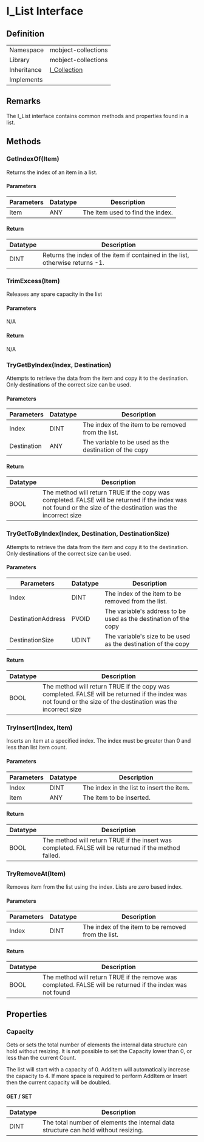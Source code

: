 # I_List Interface

## Definition

|             |                                 |
| ----------- | ------------------------------- |
| Namespace   | mobject-collections             |
| Library     | mobject-collections             |
| Inheritance | [I_Collection](I_Collection.md) |
| Implements  |                                 |

## Remarks

The I_List interface contains common methods and properties found in a list.

## Methods

### GetIndexOf(Item)

Returns the index of an item in a list.

#### Parameters

| Parameters | Datatype | Description                      |
| ---------- | -------- | -------------------------------- |
| Item       | ANY      | The item used to find the index. |

#### Return

| Datatype | Description                                                                   |
| -------- | ----------------------------------------------------------------------------- |
| DINT     | Returns the index of the item if contained in the list, otherwise returns -1. |

### TrimExcess(Item)

Releases any spare capacity in the list

#### Parameters

N/A

#### Return

N/A

### TryGetByIndex(Index, Destination)

Attempts to retrieve the data from the item and copy it to the destination. Only destinations of the correct size can be used.

#### Parameters

| Parameters  | Datatype | Description                                            |
| ----------- | -------- | ------------------------------------------------------ |
| Index       | DINT     | The index of the item to be removed from the list.     |
| Destination | ANY      | The variable to be used as the destination of the copy |

#### Return

| Datatype | Description                                                                                                                                                    |
| -------- | -------------------------------------------------------------------------------------------------------------------------------------------------------------- |
| BOOL     | The method will return TRUE if the copy was completed. FALSE will be returned if the index was not found or the size of the destination was the incorrect size |

### TryGetToByIndex(Index, Destination, DestinationSize)

Attempts to retrieve the data from the item and copy it to the destination. Only destinations of the correct size can be used.

#### Parameters

| Parameters         | Datatype | Description                                                      |
| ------------------ | -------- | ---------------------------------------------------------------- |
| Index              | DINT     | The index of the item to be removed from the list.               |
| DestinationAddress | PVOID    | The variable's address to be used as the destination of the copy |
| DestinationSize    | UDINT    | The variable's size to be used as the destination of the copy    |

#### Return

| Datatype | Description                                                                                                                                                    |
| -------- | -------------------------------------------------------------------------------------------------------------------------------------------------------------- |
| BOOL     | The method will return TRUE if the copy was completed. FALSE will be returned if the index was not found or the size of the destination was the incorrect size |

### TryInsert(Index, Item)

Inserts an item at a specified index. The index must be greater than 0 and less than list item count.

#### Parameters

| Parameters | Datatype | Description                               |
| ---------- | -------- | ----------------------------------------- |
| Index      | DINT     | The index in the list to insert the item. |
| Item       | ANY      | The item to be inserted.                  |

#### Return

| Datatype | Description                                                                                           |
| -------- | ----------------------------------------------------------------------------------------------------- |
| BOOL     | The method will return TRUE if the insert was completed. FALSE will be returned if the method failed. |

### TryRemoveAt(Item)

Removes item from the list using the index. Lists are zero based index.

#### Parameters

| Parameters | Datatype | Description                                        |
| ---------- | -------- | -------------------------------------------------- |
| Index      | DINT     | The index of the item to be removed from the list. |

#### Return

| Datatype | Description                                                                                                |
| -------- | ---------------------------------------------------------------------------------------------------------- |
| BOOL     | The method will return TRUE if the remove was completed. FALSE will be returned if the index was not found |

## Properties

### Capacity

Gets or sets the total number of elements the internal data structure can hold without resizing. It is not possible to set the Capacity lower than 0, or less than the current Count.

The list will start with a capacity of 0. AddItem will automatically increase the capacity to 4. If more space is required to perform AddItem or Insert then the current capacity will be doubled.

#### GET / SET

| Datatype | Description                                                                         |
| -------- | ----------------------------------------------------------------------------------- |
| DINT     | The total number of elements the internal data structure can hold without resizing. |
